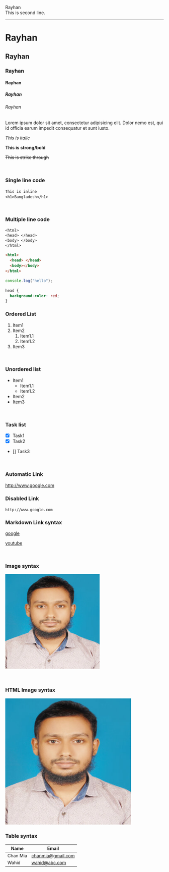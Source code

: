 <!-- readme markdown -->

Rayhan<br>
This is second line.

---

# Rayhan

## Rayhan

### Rayhan

#### Rayhan

##### Rayhan

###### Rayhan

<p>Lorem ipsum dolor sit amet, consectetur adipisicing elit. Dolor nemo est, qui id officia earum impedit consequatur et sunt iusto.</p>

_This is italic_

**This is strong/bold**

~~This is strike through~~

<br>

### Single line code

`This is inline`  
`<h1>Bangladesh</h1>`

<br>

### Multiple line code

```
<html>
<head> </head>
<body> </body>
</html>
```

```html
<html>
  <head> </head>
  <body></body>
</html>
```

```javascript
console.log("hello");
```

```css
head {
  background-color: red;
}
```

<!-- list -->

### Ordered List

1. Item1
2. Item2
   1. Item1.1
   2. Item1.2
3. Item3

<br>

### Unordered list

- Item1
  - Item1.1
  - Item1.2
- Item2
- Item3

<br>

### Task list

- [x] Task1
- [x] Task2
- [] Task3

<br>

### Automatic Link

http://www.google.com

### Disabled Link

`http://www.google.com`

### Markdown Link syntax

[google][websitelink]

[youtube][youtubelink]

<br>

### Image syntax

![profile](./images/profile.jpg)

<br>

### HTML Image syntax

<img src="./images/profile.jpg" alt="profile pic" title="profile image" width="400">

<br>

### Table syntax

| Name     | Email             |
| -------- | ----------------- |
| Chan Mia | chanmia@gmail.com |
| Wahid    | wahid@abc.com     |

<!-- all link is here -->

[websitelink]: http://www.google.com
[youtubelink]: http://www.youtube.com
